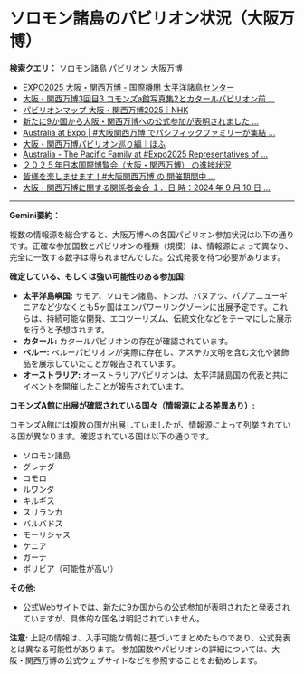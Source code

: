 # ソロモン諸島のパビリオン状況（大阪万博）

**検索クエリ：** ソロモン諸島 パビリオン 大阪万博

- [EXPO2025 大阪・関西万博 - 国際機関 太平洋諸島センター](https://pic.or.jp/featured_word/10255/)
- [大阪・関西万博3回目3 コモンズa館写真集2とカタールパビリオン前 ...](https://ameblo.jp/bomuu/entry-12895014892.html)
- [パビリオンマップ 大阪・関西万博2025｜NHK](https://www3.nhk.or.jp/news/special/osaka_expo/pavilion/)
- [新たに9か国から大阪・関西万博への公式参加が表明されました ...](https://www.expo2025.or.jp/news/news-20220531-01/)
- [Australia at Expo | #大阪関西万博 でパシフィックファミリーが集結 ...](https://www.instagram.com/p/DLBl9BHzbct/)
- [大阪・関西万博パビリオン巡り編｜ほふ](https://note.com/matugeya/n/nedf39f8182d6)
- [Australia - The Pacific Family at #Expo2025 Representatives of ...](https://m.facebook.com/AustraliaatExpo/photos/the-pacific-family-at-expo2025-representatives-of-palau-papua-new-guinea-samoa-s/1029107212703976/)
- [２０２５年日本国際博覧会（大阪・関西万博） の進捗状況](https://www.cas.go.jp/jp/seisaku/expo_suisin_honbu/kankei_renraku/dai5/siryou1.pdf)
- [皆様を楽しませます！ ​#大阪関西万博 の 開催期間中 ...](https://www.facebook.com/AustraliaatExpo/posts/%E7%9A%86%E6%A7%98%E3%82%92%E6%A5%BD%E3%81%97%E3%81%BE%E3%81%9B%E3%81%BE%E3%81%99-%E5%A4%A7%E9%98%AA%E9%96%A2%E8%A5%BF%E4%B8%87%E5%8D%9A-%E3%81%AE-%E9%96%8B%E5%82%AC%E6%9C%9F%E9%96%93%E4%B8%AD%E3%82%AA%E3%83%BC%E3%82%B9%E3%83%88%E3%83%A9%E3%83%AA%E3%82%A2%E3%83%91%E3%83%93%E3%83%AA%E3%82%AA%E3%83%B3-%E3%81%A7%E3%81%AF%E6%96%87%E5%8C%96%E3%82%A4%E3%83%99%E3%83%B3%E3%83%88%E3%82%84%E3%83%91%E3%83%95%E3%82%A9%E3%83%BC%E3%83%9E%E3%83%B3%E3%82%B9%E3%81%8C%E7%9B%9B%E3%82%8A%E3%81%A0%E3%81%8F%E3%81%95%E3%82%93%E3%81%A7%E3%81%99-%E4%BB%8A%E6%9C%88%E3%81%AE%E8%A6%8B%E3%81%A9%E3%81%93%E3%82%8D%E3%81%AF%E3%81%93%E3%81%A1%E3%82%89/987983976816300/)
- [大阪・関西万博に関する関係者会合 １．日 時：2024 年 9 月 10 日 ...](https://www.cas.go.jp/jp/seisaku/osaka_kansai_banpaku/pdf/r60910_siryou1.pdf)


---

**Gemini要約：**

複数の情報源を総合すると、大阪万博への各国パビリオン参加状況は以下の通りです。正確な参加国数とパビリオンの種類（規模）は、情報源によって異なり、完全に一致する数字は得られませんでした。公式発表を待つ必要があります。

**確定している、もしくは強い可能性のある参加国:**

* **太平洋島嶼国:**  サモア、ソロモン諸島、トンガ、バヌアツ、パプアニューギニアなど少なくとも5ヶ国はエンパワーリングゾーンに出展予定です。これらは、持続可能な開発、エコツーリズム、伝統文化などをテーマにした展示を行うと予想されます。
* **カタール:** カタールパビリオンの存在が確認されています。
* **ペルー:** ペルーパビリオンが実際に存在し、アステカ文明を含む文化や装飾品を展示していたことが報告されています。
* **オーストラリア:** オーストラリアパビリオンは、太平洋諸島国の代表と共にイベントを開催したことが報告されています。


**コモンズA館に出展が確認されている国々（情報源による差異あり）:**

コモンズA館には複数の国が出展していましたが、情報源によって列挙されている国が異なります。確認されている国は以下の通りです。

* ソロモン諸島
* グレナダ
* コモロ
* ルワンダ
* キルギス
* スリランカ
* バルバドス
* モーリシャス
* ケニア
* ガーナ
* ボリビア（可能性が高い）


**その他:**

* 公式Webサイトでは、新たに9か国からの公式参加が表明されたと発表されていますが、具体的な国名は明記されていません。

**注意:**  上記の情報は、入手可能な情報に基づいてまとめたものであり、公式発表とは異なる可能性があります。  参加国数やパビリオンの詳細については、大阪・関西万博の公式ウェブサイトなどを参照することをお勧めします。

